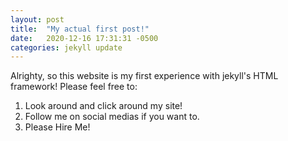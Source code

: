 ```yaml
---
layout: post
title:  "My actual first post!"
date:   2020-12-16 17:31:31 -0500
categories: jekyll update
---
```


Alrighty, so this website is my first experience with jekyll's
HTML framework! Please feel free to:
1. Look around and click around my site!
2. Follow me on social medias if you want to.
3. Please Hire Me!
